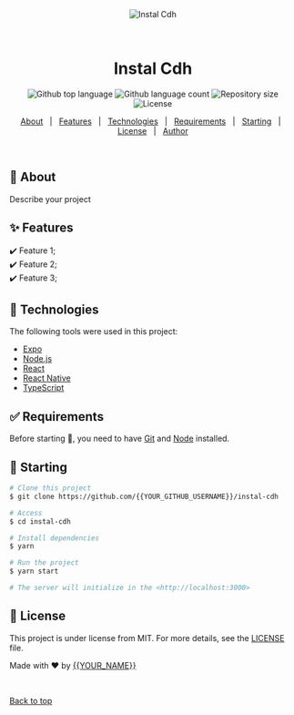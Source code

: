 <div align="center" id="top"> 
  <img src="./.github/app.gif" alt="Instal Cdh" />

  &#xa0;

  <!-- <a href="https://instalcdh.netlify.app">Demo</a> -->
</div>

<h1 align="center">Instal Cdh</h1>

<p align="center">
  <img alt="Github top language" src="https://img.shields.io/github/languages/top/{{YOUR_GITHUB_USERNAME}}/instal-cdh?color=56BEB8">

  <img alt="Github language count" src="https://img.shields.io/github/languages/count/{{YOUR_GITHUB_USERNAME}}/instal-cdh?color=56BEB8">

  <img alt="Repository size" src="https://img.shields.io/github/repo-size/{{YOUR_GITHUB_USERNAME}}/instal-cdh?color=56BEB8">

  <img alt="License" src="https://img.shields.io/github/license/{{YOUR_GITHUB_USERNAME}}/instal-cdh?color=56BEB8">

  <!-- <img alt="Github issues" src="https://img.shields.io/github/issues/{{YOUR_GITHUB_USERNAME}}/instal-cdh?color=56BEB8" /> -->

  <!-- <img alt="Github forks" src="https://img.shields.io/github/forks/{{YOUR_GITHUB_USERNAME}}/instal-cdh?color=56BEB8" /> -->

  <!-- <img alt="Github stars" src="https://img.shields.io/github/stars/{{YOUR_GITHUB_USERNAME}}/instal-cdh?color=56BEB8" /> -->
</p>

<!-- Status -->

<!-- <h4 align="center"> 
	🚧  Instal Cdh 🚀 Under construction...  🚧
</h4> 

<hr> -->

<p align="center">
  <a href="#dart-about">About</a> &#xa0; | &#xa0; 
  <a href="#sparkles-features">Features</a> &#xa0; | &#xa0;
  <a href="#rocket-technologies">Technologies</a> &#xa0; | &#xa0;
  <a href="#white_check_mark-requirements">Requirements</a> &#xa0; | &#xa0;
  <a href="#checkered_flag-starting">Starting</a> &#xa0; | &#xa0;
  <a href="#memo-license">License</a> &#xa0; | &#xa0;
  <a href="https://github.com/{{YOUR_GITHUB_USERNAME}}" target="_blank">Author</a>
</p>

<br>

## :dart: About ##

Describe your project

## :sparkles: Features ##

:heavy_check_mark: Feature 1;\
:heavy_check_mark: Feature 2;\
:heavy_check_mark: Feature 3;

## :rocket: Technologies ##

The following tools were used in this project:

- [Expo](https://expo.io/)
- [Node.js](https://nodejs.org/en/)
- [React](https://pt-br.reactjs.org/)
- [React Native](https://reactnative.dev/)
- [TypeScript](https://www.typescriptlang.org/)

## :white_check_mark: Requirements ##

Before starting :checkered_flag:, you need to have [Git](https://git-scm.com) and [Node](https://nodejs.org/en/) installed.

## :checkered_flag: Starting ##

```bash
# Clone this project
$ git clone https://github.com/{{YOUR_GITHUB_USERNAME}}/instal-cdh

# Access
$ cd instal-cdh

# Install dependencies
$ yarn

# Run the project
$ yarn start

# The server will initialize in the <http://localhost:3000>
```

## :memo: License ##

This project is under license from MIT. For more details, see the [LICENSE](LICENSE.md) file.


Made with :heart: by <a href="https://github.com/{{YOUR_GITHUB_USERNAME}}" target="_blank">{{YOUR_NAME}}</a>

&#xa0;

<a href="#top">Back to top</a>
